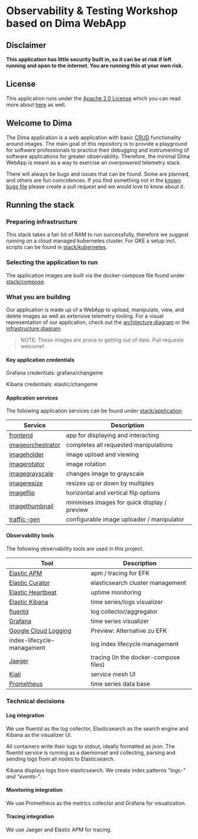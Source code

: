 # Observability & Testing Workshop based on Dima WebApp

## Disclaimer

**This application has little security built in, so it can be at risk if left running and open to the internet. You are
running this at your own risk.**

## License

This application runs under the [Apache 2.0 License](LICENSE) which you can read more
about [here](https://tldrlegal.com/license/apache-license-2.0-(apache-2.0)) as well.

## Welcome to Dima

The Dima application is a web application with
basic [CRUD](https://en.wikipedia.org/wiki/Create,_read,_update_and_delete) functionality around images. The main goal
of this repository is to provide a playground for software professionals to practice their debugging and instrumenting
of software applications for greater observability. Therefore, the minimal Dima WebApp is meant as a way to exercise an
overpowered telemetry stack.

There will always be bugs and issues that can be found. Some are planned, and others are fun coincidences. If you find
something not in the [known bugs file](docs/known_bugs.md) please create a pull request and we would love to know about
it.

## Running the stack

### Preparing infrastructure

This stack takes a fair bit of RAM to run successfully, therefore we suggest running on a cloud managed kubernetes
cluster. For GKE a setup incl. scripts can be found in [stack/kubernetes](stack/kubernetes).

### Selecting the application to run

The application images are built via the docker-compose file found under [stack/compose](stack/compose).

### What you are building

Our application is made up of a WebApp to upload, manipulate, view, and delete images as well as extensive telemetry
tooling. For a visual representation of our application, check out
the [architecture diagram](docs/architecture/architecture.pdf) or
the [infrastructure diagram](docs/architecture/architecture.pages).
> NOTE: These images are prone to getting out of date. Pull requests welcome!

#### Key application credentials

Grafana credentials: grafana/changeme

Kibana credentials: elastic/changeme

#### Application services

The following application services can be found under [stack/application](stack/application).


| Service                                                  | Description                                    |
| ---                                                      | ---                                            |
| [frontend](stack/application/frontend)                   | app for displaying and interacting             |
| [imageorchestrator](stack/application/imageorchestrator) | completes all requested manipulations          |
| [imageholder](stack/application/imageholder)             | image upload and viewing                       |
| [imagerotator](stack/application/imagerotator)           | image rotation                                 |
| [imagegrayscale](stack/application/imagegrayscale)       | changes image to grayscale                     |
| [imageresize](stack/application/imageresize)             | resizes up or down by multiples                |
| [imageflip](stack/application/imageflip)                 | horizontal and vertical flip options           |
| [imagethumbnail](stack/application/imagethumbnail)       | minimises images for quick display / preview   |
| [traffic-gen](stack/application/traffic-gen)             | configurable image uploader / manipulator      |

#### Observability tools

The following observability tools are used in this project.

| Tool                                                                                      | Description                               |
| ---                                                                                       | ---                                       |
| [Elastic APM](https://www.elastic.co/de/observability/application-performance-monitoring) | apm / tracing for EFK                     |
| [Elastic Curator](https://github.com/elastic/curator)                                     | elasticsearch cluster management          |
| [Elastic Heartbeat](https://www.elastic.co/de/beats/heartbeat)                            | uptime monitoring                         |
| [Elastic Kibana](https://www.elastic.co/de/kibana/)                                       | time series/logs visualizer               |
| [fluentd](https://www.fluentd.org/)                                                       | log collector/aggregator                  |
| [Grafana](https://grafana.com/)                                                           | time series visualizer                    |
| [Google Cloud Logging](https://cloud.google.com/logging?hl=de)                            | Preview: Alternative zu EFK               |
| index-lifecycle-managament                                                                | log index lifecycle management            |
| [Jaeger](https://www.jaegertracing.io/)                                                   | tracing (in the docker-compose files)     |
| [Kiali](https://kiali.io/)                                                                | service mesh UI                           |
| [Prometheus](https://prometheus.io/)                                                      | time series data base                     |

### Technical decisions

#### Log integration

We use fluentd as the log collector, Elasticsearch as the search engine and Kibana as the visualizer UI.

All containers write their logs to stdout, ideally formatted as json. The fluentd service is running as a daemonset and
collecting, parsing and sending logs from all nodes to Elasticsearch.

Kibana displays logs from elasticsearch. We create index patterns "logs-*" and "events-*".

#### Monitoring integration

We use Prometheus as the metrics collector and Grafana for visualization.

#### Tracing integration

We use Jaeger and Elastic APM for tracing.